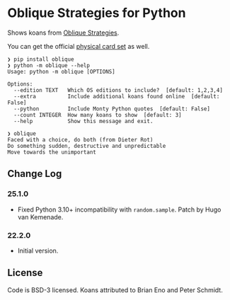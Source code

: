 # Oblique Strategies for Python

Shows koans from [Oblique Strategies](https://en.wikipedia.org/wiki/Oblique_Strategies).

You can get the official [physical card set](https://www.enoshop.co.uk/product/oblique-strategies) as well.

```
❯ pip install oblique
❯ python -m oblique --help
Usage: python -m oblique [OPTIONS]

Options:
  --edition TEXT   Which OS editions to include?  [default: 1,2,3,4]
  --extra          Include additional koans found online  [default: False]
  --python         Include Monty Python quotes  [default: False]
  --count INTEGER  How many koans to show  [default: 3]
  --help           Show this message and exit.

❯ oblique
Faced with a choice, do both (from Dieter Rot)
Do something sudden, destructive and unpredictable
Move towards the unimportant
```

## Change Log

### 25.1.0
- Fixed Python 3.10+ incompatibility with `random.sample`. Patch by Hugo
  van Kemenade.

### 22.2.0
- Initial version.

## License

Code is BSD-3 licensed. Koans attributed to Brian Eno and Peter Schmidt. 
